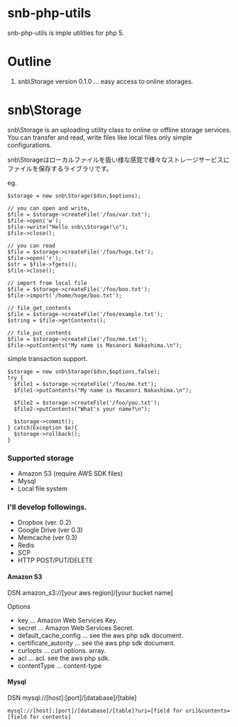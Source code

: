 snb-php-utils
=============

snb-php-utils is imple utilities for php 5.  

# Outline

1. snb\\Storage version 0.1.0 ... easy access to online storages.

# snb\\Storage

snb\\Storage is an uploading utility class to online or offline storage services.
You can transfer and read, write files like local files only simple configurations.

snb\\Storageはローカルファイルを扱い様な感覚で様々なストレージサービスにファイルを保存するライブラリです。

eg.

    $storage = new snb\Storage($dsn,$options);
    
    // you can open and write,
    $file = $storage->createFile('/foo/var.txt');
    $file->open('w');
    $file->write("Hello snb\\Storage!\n");
    $file->close();
     
    // you can read
    $file = $storage->createFile('/foo/hoge.txt');
    $file->open('r');
    $str = $file->fgets();
    $file->close();
    
    // import from local file
    $file = $storage->createFile('/foo/boo.txt');
    $file->import('/home/hoge/boo.txt');
    
    // file_get_contents
    $file = $storage->createFile('/foo/example.txt');
    $string = $file->getContents();
    
    // file_put_contents
    $file = $storage->createFile('/foo/me.txt');
    $file->putContents("My name is Masanori Nakashima.\n");

simple transaction support.

    $storage = new snb\Storage($dsn,$options,false);
    try {
      $file1 = $storage->createFile('/foo/me.txt');
      $file1->putContents("My name is Masanori Nakashima.\n");

      $file2 = $storage->createFile('/foo/you.txt');
      $file2->putContents("What's your name?\n");

      $storage->commit();
    } catch(Exception $e){
      $storage->rollback();
    }
    

### Supported storage

* Amazon S3 (require AWS SDK files)
* Mysql
* Local file system

### I'll develop followings.

* Dropbox (ver. 0.2)
* Google Drive (ver 0.3)
* Memcache (ver 0.3)
* Redis
* SCP
* HTTP POST/PUT/DELETE

#### Amazon S3

DSN
    amazon_s3://[your aws region]/[your bucket name]

Options

* key    ... Amazon Web Services Key.
* secret ... Amazon Web Services Secret.
* default_cache_config ... see the aws php sdk document.
* certificate_autority ... see the aws php sdk document.
* curlopts ... curl options. array.
* acl      ... acl. see the aws php sdk.
* contentType ... content-type


#### Mysql

DSN
    mysql://[host]:[port]/[database]/[table]

    mysql://[host]:[port]/[database]/[table]?uri=[field for uri]&contents=[field for contents]



